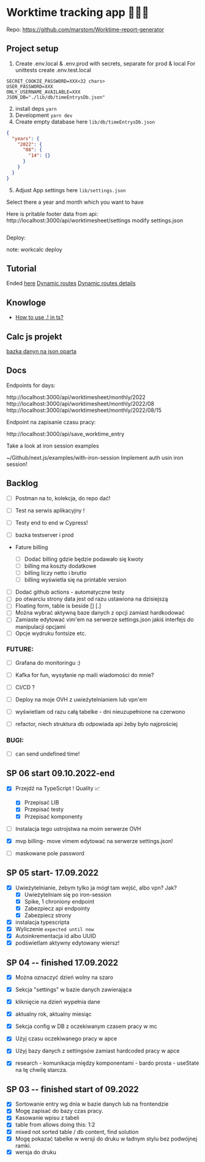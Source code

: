# Worktime tracking app 👨🏼‍💻

Repo: https://github.com/marstom/Worktime-report-generator

## Project setup

1. Create .env.local & .env.prod with secrets, separate for prod & local
   For unittests create .env.test.local

```
SECRET_COOKIE_PASSWORD=XXX<32 chars>
USER_PASSWORD=XXX
ONLY_USERNAME_AVAILABLE=XXX
JSON_DB="./lib/db/timeEntrysDb.json"
```

2. install deps `yarn`
3. Development `yarn dev`
4. Create empty database here `lib/db/timeEntrysDb.json`

```json
{
  "years": {
    "2022": {
      "08": {
        "14": {}
      }
    }
  }
}
```

5. Adjust App settings here `lib/settings.json`

Select there a year and month which you want to have

Here is pritable footer data from api:
http://localhost:3000/api/worktimesheet/settings
modify settings.json

```

```

Deploy:

note: workcalc deploy

## Tutorial

Ended [here](https://nextjs.org/learn/basics/assets-metadata-css/styling-tips)
[Dynamic routes](https://nextjs.org/learn/basics/dynamic-routes)
[Dynamic routes details](https://nextjs.org/learn/basics/dynamic-routes/dynamic-routes-details)

## Knowloge

- [How to use .! in ts?](https://blog.logrocket.com/understanding-exclamation-mark-typescript/)

## Calc js projekt

[bazka danyn na json oparta](https://www.npmjs.com/package/node-json-db)

## Docs

Endpoints for days:

http://localhost:3000/api/worktimesheet/monthly/2022
http://localhost:3000/api/worktimesheet/monthly/2022/08
http://localhost:3000/api/worktimesheet/monthly/2022/08/15

Endpoint na zapisanie czasu pracy:

http://localhost:3000/api/save_worktime_entry

Take a look at iron session examples

~/Github/next.js/examples/with-iron-session
Implement auth usin iron session!

## Backlog

- [ ] Postman na to, kolekcja, do repo dać!
- [ ] Test na serwis aplikacyjny !
- [ ] Testy end to end w Cypress!

- [ ] bazka testserver i prod

- Fature billing

  - [ ] Dodać billing gdzie będzie podawało się kwoty
  - [ ] billing ma koszty dodatkowe
  - [ ] billing liczy netto i brutto
  - [ ] billing wyświetla się na printable version

- [ ] Dodać github actions - automatyczne testy
- [ ] po otwarciu strony data jest od razu ustawiona na dzisiejszą
- [ ] Floating form, table is beside [] [.]
- [ ] Można wybrać aktywną baze danych z opcji zamiast hardkodować
- [ ] Zamiaste edytować vim'em na serwerze settings.json jakiś interfejs do manipulacji opcjami
- [ ] Opcje wydruku fontsize etc.

### FUTURE:

- [ ] Grafana do monitoringu :)
- [ ] Kafka for fun, wysyłanie np maili wiadomości do mnie?
- [ ] CI/CD ?
- [ ] Deploy na moje OVH z uwieżytelnianiem lub vpn'em

- [ ] wyświetlam od razu całą tabelke - dni nieuzupełnione na czerwono
- [ ] refactor, niech struktura db odpowiada api żeby było najprościej

### BUGI:

- [ ] can send undefined time!

## SP 06 start 09.10.2022-end

- [x] Przejdź na TypeScript ! Quality 📈

  - [x] Przepisać LIB
  - [x] Przepisać testy
  - [x] Przepisać komponenty

- [ ] Instalacja tego ustrojstwa na moim serwerze OVH
- [x] mvp billing- move vimem edytować na serwerze settings.json!
- [ ] maskowane pole password

## SP 05 start- 17.09.2022

- [x] Uwieżytelnianie, żebym tylko ja mógł tam wejść, albo vpn? Jak?
  - [x] Uwieżytelniam się po iron-session
  - [x] Spike, 1 chroniony endpoint
  - [x] Zabezpiecz api endpointy
  - [x] Zabezpiecz strony
- [x] instalacja typescripta
- [x] Wyliczenie `expected until now`
- [x] Autoinkrementacja id albo UUID
- [x] podświetlam aktywny edytowany wiersz!

## SP 04 -- finished 17.09.2022

- [x] Można oznaczyć dzień wolny na szaro
- [x] Sekcja "settings" w bazie danych zawierająca
- [x] kliknięcie na dzień wypełnia dane
- [x] aktualny rok, aktualny miesiąc
- [x] Sekcja config w DB z oczekiwanym czasem pracy w mc
- [x] Użyj czasu oczekiwanego pracy w apce
- [x] Użyj bazy danych z settingsów zamiast hardcoded pracy w apce

- [x] research - komunikacja między komponentami - bardo prosta - useState na tę chwilę starcza.

## SP 03 -- finished start of 09.2022

- [x] Sortowanie entry wg dnia w bazie danych lub na frontendzie
- [x] Mogę zapisać do bazy czas pracy.
- [x] Kasowanie wpisu z tabeli
- [x] table from allows doing this: 1:2
- [x] mixed not sorted table / db content, find solution
- [x] Mogę pokazać tabelke w wersji do druku w ładnym stylu bez podwójnej ramki.
- [x] wersja do druku
